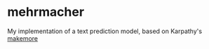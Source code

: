 # mehrmacher
My implementation of a text prediction model, based on Karpathy's [makemore](https://github.com/karpathy/makemore)

